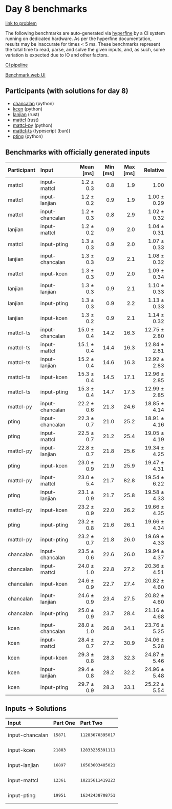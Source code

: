# Day 8 benchmarks

[link to problem](https://adventofcode.com/2023/day/8)

The following benchmarks are auto-generated via
[hyperfine](https://github.com/sharkdp/hyperfine) by a CI system running on
dedicated hardware. As per the hyperfine documentation, results may be
inaccurate for times < 5 ms. These benchmarks represent the total time to read,
parse, and solve the given inputs, and, as such, some variation is expected due
to IO and other factors.

[CI pipeline](http://ci.papercode.net:8080/teams/main/pipelines/aoc2023)

[Benchmark web UI](https://aoc.ancalagon.black)


## Participants (with solutions for day 8)

- [chancalan](https://github.com/chancalan/aoc2023) (python)
- [kcen](https://github.com/kcen/aoc2023) (python)
- [lanjian](https://github.com/lanjian/aoc-2023) (rust)
- [mattcl](https://github.com/mattcl/aoc2023) (rust)
- [mattcl-py](https://github.com/mattcl/aoc2023-py) (python)
- [mattcl-ts](https://github.com/mattcl/aoc2023-js) (typescript (bun))
- [pting](https://github.com/pting/aoc2023) (python)


## Benchmarks with officially generated inputs

| Participant | Input | Mean [ms] | Min [ms] | Max [ms] | Relative |
|:---|:---|---:|---:|---:|---:|
| mattcl | input-mattcl | 1.2 ± 0.3 | 0.8 | 1.9 | 1.00 |
| mattcl | input-lanjian | 1.2 ± 0.2 | 0.9 | 1.9 | 1.00 ± 0.29 |
| mattcl | input-chancalan | 1.2 ± 0.3 | 0.8 | 2.9 | 1.02 ± 0.32 |
| lanjian | input-mattcl | 1.2 ± 0.2 | 0.9 | 2.0 | 1.04 ± 0.31 |
| mattcl | input-pting | 1.3 ± 0.3 | 0.9 | 2.0 | 1.07 ± 0.33 |
| lanjian | input-chancalan | 1.3 ± 0.3 | 0.9 | 2.1 | 1.08 ± 0.32 |
| mattcl | input-kcen | 1.3 ± 0.3 | 0.9 | 2.0 | 1.09 ± 0.34 |
| lanjian | input-lanjian | 1.3 ± 0.3 | 0.9 | 2.1 | 1.10 ± 0.33 |
| lanjian | input-pting | 1.3 ± 0.3 | 0.9 | 2.2 | 1.13 ± 0.33 |
| lanjian | input-kcen | 1.3 ± 0.2 | 0.9 | 2.1 | 1.14 ± 0.32 |
| mattcl-ts | input-chancalan | 15.0 ± 0.4 | 14.2 | 16.3 | 12.75 ± 2.80 |
| mattcl-ts | input-mattcl | 15.1 ± 0.4 | 14.4 | 16.3 | 12.84 ± 2.81 |
| mattcl-ts | input-lanjian | 15.2 ± 0.4 | 14.6 | 16.3 | 12.92 ± 2.83 |
| mattcl-ts | input-kcen | 15.3 ± 0.4 | 14.5 | 17.1 | 12.96 ± 2.85 |
| mattcl-ts | input-pting | 15.3 ± 0.4 | 14.7 | 17.3 | 12.99 ± 2.85 |
| mattcl-py | input-chancalan | 22.2 ± 0.6 | 21.3 | 24.6 | 18.85 ± 4.14 |
| pting | input-chancalan | 22.3 ± 0.7 | 21.0 | 25.2 | 18.91 ± 4.16 |
| pting | input-mattcl | 22.5 ± 0.7 | 21.2 | 25.4 | 19.05 ± 4.19 |
| mattcl-py | input-lanjian | 22.8 ± 0.7 | 21.8 | 25.6 | 19.34 ± 4.25 |
| pting | input-kcen | 23.0 ± 0.9 | 21.9 | 25.9 | 19.47 ± 4.31 |
| mattcl-py | input-mattcl | 23.0 ± 5.4 | 21.7 | 82.8 | 19.54 ± 6.22 |
| pting | input-lanjian | 23.1 ± 0.9 | 21.7 | 25.8 | 19.58 ± 4.33 |
| mattcl-py | input-kcen | 23.2 ± 0.9 | 22.0 | 26.2 | 19.66 ± 4.35 |
| pting | input-pting | 23.2 ± 0.8 | 21.6 | 26.1 | 19.66 ± 4.34 |
| mattcl-py | input-pting | 23.2 ± 0.7 | 21.8 | 26.0 | 19.69 ± 4.33 |
| chancalan | input-chancalan | 23.5 ± 0.6 | 22.6 | 26.0 | 19.94 ± 4.37 |
| chancalan | input-mattcl | 24.0 ± 1.0 | 22.8 | 27.2 | 20.36 ± 4.51 |
| chancalan | input-kcen | 24.6 ± 0.9 | 22.7 | 27.4 | 20.82 ± 4.60 |
| chancalan | input-lanjian | 24.6 ± 0.9 | 23.4 | 27.5 | 20.82 ± 4.60 |
| chancalan | input-pting | 25.0 ± 0.9 | 23.7 | 28.4 | 21.16 ± 4.68 |
| kcen | input-chancalan | 28.0 ± 1.0 | 26.8 | 34.1 | 23.76 ± 5.25 |
| kcen | input-mattcl | 28.4 ± 0.7 | 27.2 | 30.9 | 24.06 ± 5.28 |
| kcen | input-kcen | 29.3 ± 0.8 | 28.3 | 32.3 | 24.87 ± 5.46 |
| kcen | input-lanjian | 29.4 ± 0.8 | 28.2 | 32.2 | 24.96 ± 5.48 |
| kcen | input-pting | 29.7 ± 0.9 | 28.3 | 33.1 | 25.22 ± 5.54 |


## Inputs -> Solutions

| Input | Part One | Part Two |
|:---|:---|:---|
|input-chancalan|<pre>15871</pre>|<pre>11283670395017</pre>|
|input-kcen|<pre>21883</pre>|<pre>12833235391111</pre>|
|input-lanjian|<pre>16897</pre>|<pre>16563603485021</pre>|
|input-mattcl|<pre>12361</pre>|<pre>18215611419223</pre>|
|input-pting|<pre>19951</pre>|<pre>16342438708751</pre>|
